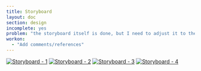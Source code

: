 ```yaml
---
title: Storyboard
layout: doc
section: design
incomplete: yes
problem: "the storyboard itself is done, but I need to adjust it to the website"
workon:
  - "Add comments/references"
---
```

<!--[![Storyboard - All]({{site.baseurl}}/images/storyboard/doc-storyboard-v2-all.jpg)]({{site.baseurl}}/images/storyboard/doc-storyboard-v2-all.jpg)-->

[![Storyboard - 1]({{site.baseurl}}/images/storyboard/doc-storyboard-v2-1.jpg)]({{site.baseurl}}/images/storyboard/doc-storyboard-v2-1.jpg)
[![Storyboard - 2]({{site.baseurl}}/images/storyboard/doc-storyboard-v2-2.jpg)]({{site.baseurl}}/images/storyboard/doc-storyboard-v2-2.jpg)
[![Storyboard - 3]({{site.baseurl}}/images/storyboard/doc-storyboard-v2-3.jpg)]({{site.baseurl}}/images/storyboard/doc-storyboard-v2-3.jpg)
[![Storyboard - 4]({{site.baseurl}}/images/storyboard/doc-storyboard-v2-4.jpg)]({{site.baseurl}}/images/storyboard/doc-storyboard-v2-4.jpg)